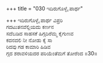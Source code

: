 +++
title = "030 ಇದಿರುಗೊಳ್ಳೈ ಪಾರ್ಥ"

+++
ಇದಿರುಗೊಳ್ಳೈ ಪಾರ್ಥ ವಿಪ್ರರಿ  
ಗದಟುತನವೆಲ್ಲಿಯದು ಕರ್ಣನ  
ಸದೆಬಡಿದ ಸಾಹಸಕೆ ಹಿಗ್ಗದಿರೆಮ್ಮ ಕೈಗುಣವ  
ಕದನದಲಿ ನೀ ನೋಡು ಕೈ ಸಾ  
ರಿದವು ಗಡ ಕಾಮಾರಿ ಹಿಡಿವ  
ಗ್ಗದ ಶರಾವಳಿಯದರ ಪರಿಯೆಂತೆಮಗೆ ತೋರೆಂದ      ॥30॥